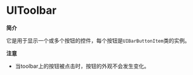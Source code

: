 # UIToolbar

**简介**

它是用于显示一个或多个按钮的控件，每个按钮是`UIBarButtonItem`类的实例。


**注意**

* 当toolbar上的按钮被点击时，按钮的外观不会发生变化。